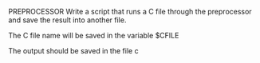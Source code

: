 PREPROCESSOR
Write a script that runs a C file through the preprocessor and save the result into another file.



The C file name will be saved in the variable $CFILE

The output should be saved in the file c
